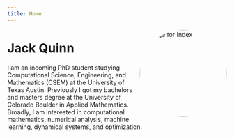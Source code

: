 ```yaml
---
title: Home
---
```

<img src="/images/image_for_index.jpg"  style="border-radius: 50%;width: 200px;height: 200px;object-fit: cover;float:right;" alt="Image for Index">

# Jack Quinn

I am an incoming PhD student studying Computational Science, Engineering, and Mathematics (CSEM) at the University of Texas Austin. Previously I got my bachelors and masters degree at the University of Colorado Boulder in Applied Mathematics. Broadly, I am interested in computational mathematics, numerical analysis, machine learning, dynamical systems, and optimization.  

<!---
<img src="/images/image_for_index.jpg"  alt="Description" class="circular-image">
![avatar](/images/image_for_index.jpg#avatar)
-->
